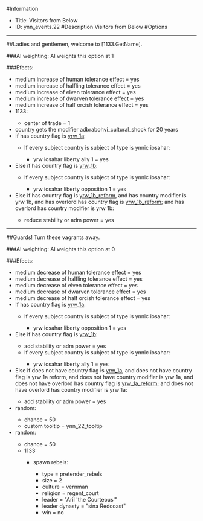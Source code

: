 #Information
 - Title: Visitors from Below
 - ID: ynn_events.22
#Description
Visitors from Below
#Options

___
##Ladies and gentlemen, welcome to [1133.GetName].

###AI weighting:
AI weights this option at 1


###Efects:<ul><li>medium increase of human tolerance effect = yes</li><li>medium increase of halfling tolerance effect = yes</li><li>medium increase of elven tolerance effect = yes</li><li>medium increase of dwarven tolerance effect = yes</li><li>medium increase of half orcish tolerance effect = yes</li><li>1133:</li><ul><li>center of trade = 1</li></ul><li>country gets the modifier adbrabohvi_cultural_shock for 20 years</li><li>If has country flag is [yrw_1a](../flags/yrw_1a.md):</li><ul><li>If every subject country is subject of type is ynnic iosahar:</li><ul><li>yrw iosahar liberty ally 1 = yes</li></ul></ul><li>Else if has country flag is [yrw_1b](../flags/yrw_1b.md):</li><ul><li>If every subject country is subject of type is ynnic iosahar:</li><ul><li>yrw iosahar liberty opposition 1 = yes</li></ul></ul><li>Else if has country flag is [yrw_1b_reform](../flags/yrw_1b_reform.md), and has country modifier is yrw 1b, and has overlord has country flag is [yrw_1b_reform](../flags/yrw_1b_reform.md); and has overlord has country modifier is yrw 1b:</li><ul><li>reduce stability or adm power = yes</li></ul></ul>

___
##Guards! Turn these vagrants away.

###AI weighting:
AI weights this option at 0


###Efects:<ul><li>medium decrease of human tolerance effect = yes</li><li>medium decrease of halfling tolerance effect = yes</li><li>medium decrease of elven tolerance effect = yes</li><li>medium decrease of dwarven tolerance effect = yes</li><li>medium decrease of half orcish tolerance effect = yes</li><li>If has country flag is [yrw_1a](../flags/yrw_1a.md):</li><ul><li>If every subject country is subject of type is ynnic iosahar:</li><ul><li>yrw iosahar liberty opposition 1 = yes</li></ul></ul><li>Else if has country flag is [yrw_1b](../flags/yrw_1b.md):</li><ul><li>add stability or adm power = yes</li><li>If every subject country is subject of type is ynnic iosahar:</li><ul><li>yrw iosahar liberty ally 1 = yes</li></ul></ul><li>Else if does not have country flag is [yrw_1a](../flags/yrw_1a.md), and does not have country flag is yrw 1a reform, and does not have country modifier is yrw 1a, and does not have overlord has country flag is [yrw_1a_reform](../flags/yrw_1a_reform.md); and does not have overlord has country modifier is yrw 1a:</li><ul><li>add stability or adm power = yes</li></ul><li>random:</li><ul><li>chance = 50</li><li>custom tooltip = ynn_22_tooltip</li></ul><li>random:</li><ul><li>chance = 50</li><li>1133:</li><ul><li>spawn rebels:</li><ul><li>type = pretender_rebels</li><li>size = 2</li><li>culture = vernman</li><li>religion = regent_court</li><li>leader = "Aril 'the Courteous'"</li><li>leader dynasty = "sina Redcoast"</li><li>win = no</li></ul></ul></ul></ul>
